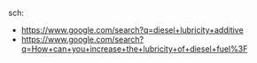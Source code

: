 sch:
- https://www.google.com/search?q=diesel+lubricity+additive
- https://www.google.com/search?q=How+can+you+increase+the+lubricity+of+diesel+fuel%3F
